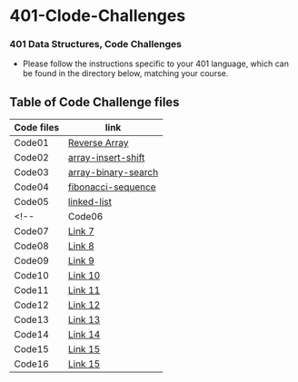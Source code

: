 # 401-Clode-Challenges

### 401 Data Structures, Code Challenges

- Please follow the instructions specific to your 401 language, which can be found in the directory below, matching your course.

## Table of Code Challenge files

| Code files      | link |
| ----------- | ----------- |
| Code01      | [Reverse Array](https://github.com/Mahmoud-Khader/401-Clode-Challenges/tree/main/code-challenges/Code01)      |
| Code02      | [array-insert-shift](https://github.com/Mahmoud-Khader/401-Clode-Challenges/tree/main/code-challenges/Code02)      |
| Code03      | [array-binary-search](https://github.com/Mahmoud-Khader/401-Clode-Challenges/tree/main/code-challenges/Code03)      |
| Code04      | [fibonacci-sequence](https://github.com/Mahmoud-Khader/401-Clode-Challenges/tree/main/code-challenges/Code04)      |
| Code05      | [linked-list](https://github.com/Mahmoud-Khader/401-Clode-Challenges/tree/main/code-challenges/Code05)      |
<!-- | Code06      | [Link 6]()      |
| Code07      | [Link 7]()      |
| Code08      | [Link 8]()      |
| Code09      | [Link 9]()      |
| Code10      | [Link 10]()      |
| Code11      | [Link 11]()      |
| Code12      | [Link 12]()      |
| Code13      | [Link 13]()      |
| Code14      | [Link 14]()      |
| Code15      | [Link 15]()      |
| Code16      | [Link 15]()      | -->